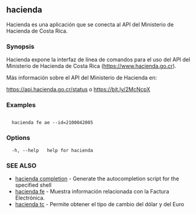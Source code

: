 ## hacienda

Hacienda es una aplicación que se conecta al API del Ministerio de Hacienda de Costa Rica.

### Synopsis

Hacienda expone la interfaz de línea de comandos para el uso del API del
Ministerio de Hacienda de Costa Rica (https://www.hacienda.go.cr).

Más información sobre el API del Ministerio de Hacienda en: 
	
  https://api.hacienda.go.cr/status o https://bit.ly/2McNcpX


### Examples

```

  hacienda fe ae --id=2100042005

```

### Options

```
  -h, --help   help for hacienda
```

### SEE ALSO

* [hacienda completion](/hacienda/cmd/hacienda_completion/)	 - Generate the autocompletion script for the specified shell
* [hacienda fe](/hacienda/cmd/hacienda_fe/)	 - Muestra información relacionada con la Factura Electrónica.
* [hacienda tc](/hacienda/cmd/hacienda_tc/)	 - Permite obtener el tipo de cambio del dólar y del Euro

